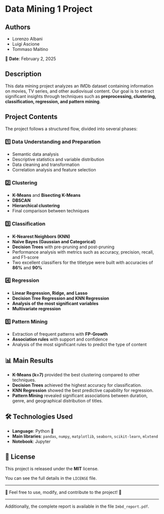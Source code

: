 # Data Mining 1 Project

## Authors
- Lorenzo Albani  
- Luigi Ascione  
- Tommaso Maitino  

📅 **Date**: February 2, 2025  

## Description
This data mining project analyzes an IMDb dataset containing information on movies, TV series, and other audiovisual content. Our goal is to extract significant insights through techniques such as **preprocessing, clustering, classification, regression, and pattern mining**.

## Project Contents
The project follows a structured flow, divided into several phases:

### 1️⃣ **Data Understanding and Preparation**
- Semantic data analysis  
- Descriptive statistics and variable distribution  
- Data cleaning and transformation  
- Correlation analysis and feature selection  

### 2️⃣ **Clustering**
- **K-Means** and **Bisecting K-Means**  
- **DBSCAN**  
- **Hierarchical clustering**  
- Final comparison between techniques  

### 3️⃣ **Classification**
- **K-Nearest Neighbors (KNN)**  
- **Naïve Bayes (Gaussian and Categorical)**  
- **Decision Trees** with pre-pruning and post-pruning  
- Performance analysis with metrics such as accuracy, precision, recall, and F1-score  
- Two excellent classifiers for the titletype were built with accuracies of **86%** and **90%**  

### 4️⃣ **Regression**
- **Linear Regression, Ridge, and Lasso**  
- **Decision Tree Regression and KNN Regression**  
- **Analysis of the most significant variables**  
- **Multivariate regression**  

### 5️⃣ **Pattern Mining**
- Extraction of frequent patterns with **FP-Growth**  
- **Association rules** with support and confidence  
- Analysis of the most significant rules to predict the type of content  

## 📊 Main Results
- **K-Means (k=7)** provided the best clustering compared to other techniques.  
- **Decision Trees** achieved the highest accuracy for classification.  
- **KNN Regression** showed the best predictive capability for regression.  
- **Pattern Mining** revealed significant associations between duration, genre, and geographical distribution of titles.  

## 🛠 Technologies Used
- **Language**: Python 🐍  
- **Main libraries**: `pandas`, `numpy`, `matplotlib`, `seaborn`, `scikit-learn`, `mlxtend`  
- **Notebook**: Jupyter  

## 📖 License
This project is released under the **MIT** license.  

You can see the full details in the `LICENSE` file.  

---
🔹 Feel free to use, modify, and contribute to the project! 🚀

---

Additionally, the complete report is available in the file `Imbd_report.pdf`.
